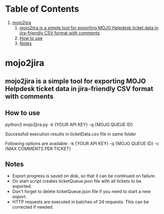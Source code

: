 
# Table of Contents

1.  [mojo2jira](#org60a10e4)
    1.  [mojo2jira is a simple tool for exporting MOJO Helpdesk ticket data in jira-friendly CSV format with comments](#org05c4b30)
    2.  [How to use](#org79a7be8)
    3.  [Notes](#org1f7ae43)


<a id="org60a10e4"></a>

# mojo2jira


<a id="org05c4b30"></a>

## mojo2jira is a simple tool for exporting MOJO Helpdesk ticket data in jira-friendly CSV format with comments


<a id="org79a7be8"></a>

## How to use

python3 mojo2jira.py -k {YOUR API KEY} -q {MOJO QUEUE ID}

Successfull execution results in ticketData.csv file in same folder

Following options are available:
    -k {YOUR API KEY}
    -q {MOJO QUEUE ID}
    -c {MAX COMMENTS PER TICKET}


<a id="org1f7ae43"></a>

## Notes

-   Export progress is saved on disk, so that it can be continued on failure.
-   On start script creates ticketQueue.json file with all tickets to be exported.
-   Don't forget to delete ticketQueue.json file if you need to start a new export.
-   HTTP requests are executed in batches of 24 requests. This can be corrected if needed.

